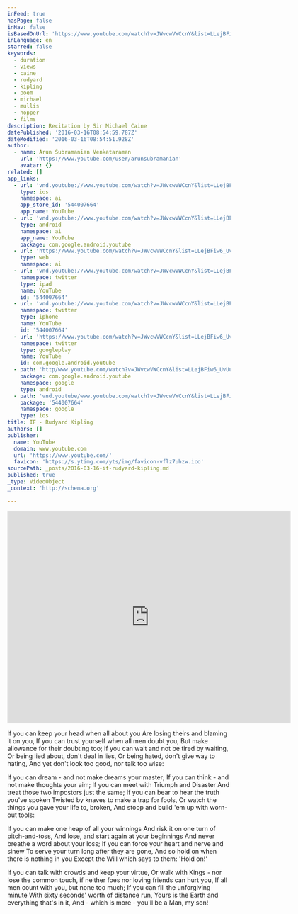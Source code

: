 ```yaml
---
inFeed: true
hasPage: false
inNav: false
isBasedOnUrl: 'https://www.youtube.com/watch?v=JWvcwVWCcnY&list=LLejBFiw6_UvUuKiYsfNwknA&index=1'
inLanguage: en
starred: false
keywords:
  - duration
  - views
  - caine
  - rudyard
  - kipling
  - poem
  - michael
  - mullis
  - hopper
  - films
description: Recitation by Sir Michael Caine
datePublished: '2016-03-16T08:54:59.787Z'
dateModified: '2016-03-16T08:54:51.928Z'
author:
  - name: Arun Subramanian Venkataraman
    url: 'https://www.youtube.com/user/arunsubramanian'
    avatar: {}
related: []
app_links:
  - url: 'vnd.youtube://www.youtube.com/watch?v=JWvcwVWCcnY&list=LLejBFiw6_UvUuKiYsfNwknA&index=1&feature=applinks'
    type: ios
    namespace: ai
    app_store_id: '544007664'
    app_name: YouTube
  - url: 'vnd.youtube://www.youtube.com/watch?v=JWvcwVWCcnY&list=LLejBFiw6_UvUuKiYsfNwknA&index=1&feature=applinks'
    type: android
    namespace: ai
    app_name: YouTube
    package: com.google.android.youtube
  - url: 'https://www.youtube.com/watch?v=JWvcwVWCcnY&list=LLejBFiw6_UvUuKiYsfNwknA&index=1&feature=applinks'
    type: web
    namespace: ai
  - url: 'vnd.youtube://www.youtube.com/watch?v=JWvcwVWCcnY&list=LLejBFiw6_UvUuKiYsfNwknA&index=1&feature=applinks'
    namespace: twitter
    type: ipad
    name: YouTube
    id: '544007664'
  - url: 'vnd.youtube://www.youtube.com/watch?v=JWvcwVWCcnY&list=LLejBFiw6_UvUuKiYsfNwknA&index=1&feature=applinks'
    namespace: twitter
    type: iphone
    name: YouTube
    id: '544007664'
  - url: 'https://www.youtube.com/watch?v=JWvcwVWCcnY&list=LLejBFiw6_UvUuKiYsfNwknA&index=1'
    namespace: twitter
    type: googleplay
    name: YouTube
    id: com.google.android.youtube
  - path: 'http/www.youtube.com/watch?v=JWvcwVWCcnY&list=LLejBFiw6_UvUuKiYsfNwknA&index=1'
    package: com.google.android.youtube
    namespace: google
    type: android
  - path: 'vnd.youtube/www.youtube.com/watch?v=JWvcwVWCcnY&list=LLejBFiw6_UvUuKiYsfNwknA&index=1'
    package: '544007664'
    namespace: google
    type: ios
title: IF - Rudyard Kipling
authors: []
publisher:
  name: YouTube
  domain: www.youtube.com
  url: 'https://www.youtube.com/'
  favicon: 'https://s.ytimg.com/yts/img/favicon-vflz7uhzw.ico'
sourcePath: _posts/2016-03-16-if-rudyard-kipling.md
published: true
_type: VideoObject
_context: 'http://schema.org'

---
```

<iframe src="https://cdn.embedly.com/widgets/media.html?src=https%3A%2F%2Fwww.youtube.com%2Fembed%2FJWvcwVWCcnY%3Ffeature%3Doembed&amp;url=https%3A%2F%2Fwww.youtube.com%2Fwatch%3Fv%3DJWvcwVWCcnY%26list%3DLLejBFiw6_UvUuKiYsfNwknA%26index%3D1&amp;image=https%3A%2F%2Fi.ytimg.com%2Fvi%2FJWvcwVWCcnY%2Fhqdefault.jpg&amp;key=b7d04c9b404c499eba89ee7072e1c4f7&amp;type=text%2Fhtml&amp;schema=youtube" width="640" height="480" scrolling="no" frameborder="0" allowfullscreen="allowfullscreen" style=""></iframe>

If you can keep your head when all about you 
Are losing theirs and blaming it on you,
If you can trust yourself when all men doubt you,
But make allowance for their doubting too;
If you can wait and not be tired by waiting,
Or being lied about, don't deal in lies,
Or being hated, don't give way to hating,
And yet don't look too good, nor talk too wise: 

If you can dream - and not make dreams your master;
If you can think - and not make thoughts your aim;
If you can meet with Triumph and Disaster
And treat those two impostors just the same;
If you can bear to hear the truth you've spoken
Twisted by knaves to make a trap for fools,
Or watch the things you gave your life to, broken,
And stoop and build 'em up with worn-out tools: 

If you can make one heap of all your winnings 
And risk it on one turn of pitch-and-toss,
And lose, and start again at your beginnings
And never breathe a word about your loss;
If you can force your heart and nerve and sinew
To serve your turn long after they are gone,
And so hold on when there is nothing in you
Except the Will which says to them: 'Hold on!' 

If you can talk with crowds and keep your virtue,
Or walk with Kings - nor lose the common touch,
if neither foes nor loving friends can hurt you,
If all men count with you, but none too much;
If you can fill the unforgiving minute
With sixty seconds' worth of distance run,
Yours is the Earth and everything that's in it,
And - which is more - you'll be a Man, my son!